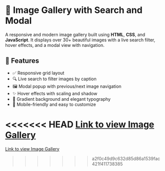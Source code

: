# 📸 Image Gallery with Search and Modal

A responsive and modern image gallery built using **HTML**, **CSS**, and **JavaScript**. It displays over 30+ beautiful images with a live search filter, hover effects, and a modal view with navigation.

## 🚀 Features

- ✅ Responsive grid layout
- 🔍 Live search to filter images by caption
- 🖼 Modal popup with previous/next image navigation
- ✨ Hover effects with scaling and shadow
- 🎨 Gradient background and elegant typography
- 📱 Mobile-friendly and easy to customize

<<<<<<< HEAD
[Link to view Image Gallery](https://shubham-220305.github.io/CodeAlpha_Image_Gallery/)
=======
[Link to view Image Gallery](https://shubham-220305.github.io/CodeAlpha_Image_Gallery/)
>>>>>>> a2f0c49d9c632d85d86a1539fac421f411738385
